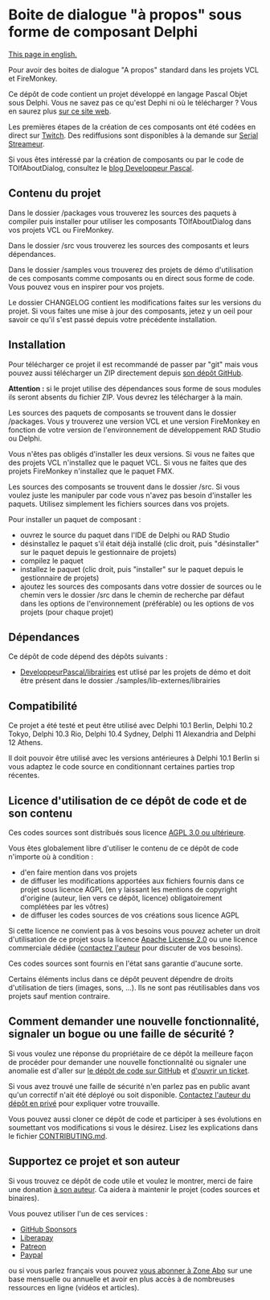 # Boite de dialogue "à propos" sous forme de composant Delphi

[This page in english.](README.md)

Pour avoir des boites de dialogue "A propos" standard dans les projets VCL et FireMonkey.

Ce dépôt de code contient un projet développé en langage Pascal Objet sous Delphi. Vous ne savez pas ce qu'est Dephi ni où le télécharger ? Vous en saurez plus [sur ce site web](https://delphi-resources.developpeur-pascal.fr/).

Les premières étapes de la création de ces composants ont été codées en direct sur [Twitch](https://www.twitch.tv/patrickpremartin). Des rediffusions sont disponibles à la demande sur [Serial Streameur](https://serialstreameur.fr/boite-de-dialogue-a-propos-composant-delphi-vcl-et-fmx.html).

Si vous êtes intéressé par la création de composants ou par le code de TOlfAboutDialog, consultez le [blog Developpeur Pascal](https://developpeur-pascal.fr/boite-de-dialogue-a-propos-de.html).

## Contenu du projet

Dans le dossier /packages vous trouverez les sources des paquets à compiler puis installer pour utiliser les composants TOlfAboutDialog dans vos projets VCL ou FireMonkey.

Dans le dossier /src vous trouverez les sources des composants et leurs dépendances.

Dans le dossier /samples vous trouverez des projets de démo d'utilisation de ces composants comme composants ou en direct sous forme de code. Vous pouvez vous en inspirer pour vos projets.

Le dossier CHANGELOG contient les modifications faites sur les versions du projet. Si vous faites une mise à jour des composants, jetez y un oeil pour savoir ce qu'il s'est passé depuis votre précédente installation.

## Installation

Pour télécharger ce projet il est recommandé de passer par "git" mais vous pouvez aussi télécharger un ZIP directement depuis [son dépôt GitHub](https://github.com/DeveloppeurPascal/AboutDialog-Delphi-Component).

**Attention :** si le projet utilise des dépendances sous forme de sous modules ils seront absents du fichier ZIP. Vous devrez les télécharger à la main.

Les sources des paquets de composants se trouvent dans le dossier /packages. Vous y trouverez une version VCL et une version FireMonkey en fonction de votre version de l'environnement de développement RAD Studio ou Delphi.

Vous n'êtes pas obligés d'installer les deux versions. Si vous ne faites que des projets VCL n'installez que le paquet VCL. Si vous ne faites que des projets FireMonkey n'installez que le paquet FMX.

Les sources des composants se trouvent dans le dossier /src. Si vous voulez juste les manipuler par code vous n'avez pas besoin d'installer les paquets. Utilisez simplement les fichiers sources dans vos projets.

Pour installer un paquet de composant :
- ouvrez le source du paquet dans l'IDE de Delphi ou RAD Studio
- désinstallez le paquet s'il était déjà installé (clic droit, puis "désinstaller" sur le paquet depuis le gestionnaire de projets)
- compilez le paquet
- installez le paquet (clic droit, puis "installer" sur le paquet depuis le gestionnaire de projets)
- ajoutez les sources des composants dans votre dossier de sources ou le chemin vers le dossier /src dans le chemin de recherche par défaut dans les options de l'environnement (préférable) ou les options de vos projets (pour chaque projet)

## Dépendances

Ce dépôt de code dépend des dépôts suivants :

* [DeveloppeurPascal/librairies](https://github.com/DeveloppeurPascal/librairies) est utlisé par les projets de démo et doit être présent dans le dossier ./samples/lib-externes/librairies

## Compatibilité

Ce projet a été testé et peut être utilisé avec Delphi 10.1 Berlin, Delphi 10.2 Tokyo, Delphi 10.3 Rio, Delphi 10.4 Sydney, Delphi 11 Alexandria and Delphi 12 Athens.

Il doit pouvoir être utilisé avec les versions antérieures à Delphi 10.1 Berlin si vous adaptez le code source en conditionnant certaines parties trop récentes.

## Licence d'utilisation de ce dépôt de code et de son contenu

Ces codes sources sont distribués sous licence [AGPL 3.0 ou ultérieure](https://choosealicense.com/licenses/agpl-3.0/).

Vous êtes globalement libre d'utiliser le contenu de ce dépôt de code n'importe où à condition :
* d'en faire mention dans vos projets
* de diffuser les modifications apportées aux fichiers fournis dans ce projet sous licence AGPL (en y laissant les mentions de copyright d'origine (auteur, lien vers ce dépôt, licence) obligatoirement complétées par les vôtres)
* de diffuser les codes sources de vos créations sous licence AGPL

Si cette licence ne convient pas à vos besoins vous pouvez acheter un droit d'utilisation de ce projet sous la licence [Apache License 2.0](https://choosealicense.com/licenses/apache-2.0/) ou une licence commerciale dédiée ([contactez l'auteur](https://developpeur-pascal.fr/nous-contacter.php) pour discuter de vos besoins).

Ces codes sources sont fournis en l'état sans garantie d'aucune sorte.

Certains éléments inclus dans ce dépôt peuvent dépendre de droits d'utilisation de tiers (images, sons, ...). Ils ne sont pas réutilisables dans vos projets sauf mention contraire.

## Comment demander une nouvelle fonctionnalité, signaler un bogue ou une faille de sécurité ?

Si vous voulez une réponse du propriétaire de ce dépôt la meilleure façon de procéder pour demander une nouvelle fonctionnalité ou signaler une anomalie est d'aller sur [le dépôt de code sur GitHub](https://github.com/DeveloppeurPascal/AboutDialog-Delphi-Component) et [d'ouvrir un ticket](https://github.com/DeveloppeurPascal/AboutDialog-Delphi-Component/issues).

Si vous avez trouvé une faille de sécurité n'en parlez pas en public avant qu'un correctif n'ait été déployé ou soit disponible. [Contactez l'auteur du dépôt en privé](https://developpeur-pascal.fr/nous-contacter.php) pour expliquer votre trouvaille.

Vous pouvez aussi cloner ce dépôt de code et participer à ses évolutions en soumettant vos modifications si vous le désirez. Lisez les explications dans le fichier [CONTRIBUTING.md](CONTRIBUTING.md).

## Supportez ce projet et son auteur

Si vous trouvez ce dépôt de code utile et voulez le montrer, merci de faire une donation [à son auteur](https://github.com/DeveloppeurPascal). Ca aidera à maintenir le projet (codes sources et binaires).

Vous pouvez utiliser l'un de ces services :

* [GitHub Sponsors](https://github.com/sponsors/DeveloppeurPascal)
* [Liberapay](https://liberapay.com/PatrickPremartin)
* [Patreon](https://www.patreon.com/patrickpremartin)
* [Paypal](https://www.paypal.com/paypalme/patrickpremartin)

ou si vous parlez français vous pouvez [vous abonner à Zone Abo](https://zone-abo.fr/nos-abonnements.php) sur une base mensuelle ou annuelle et avoir en plus accès à de nombreuses ressources en ligne (vidéos et articles).
